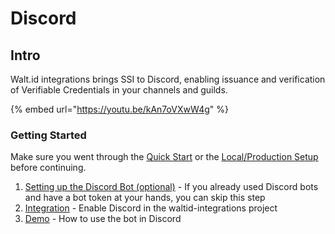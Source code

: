 # Discord

## Intro

Walt.id integrations brings SSI to Discord, enabling issuance and verification of Verifiable Credentials in your channels and guilds.

{% embed url="https://youtu.be/kAn7oVXwW4g" %}

### Getting Started

Make sure you went through the [Quick Start](../../getting-started/quick-start.md) or the [Local/Production Setup](../../getting-started/local-production-setup/) before continuing.

1. [Setting up the Discord Bot (optional)](bot-setup/) - If you already used Discord bots and have a bot token at your hands, you can skip this step
2. [Integration](integration.md) - Enable Discord in the waltid-integrations project
3. [Demo](demo/) - How to use the bot in Discord
